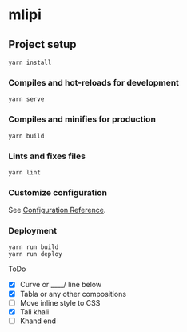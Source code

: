 # mlipi

## Project setup
```
yarn install
```

### Compiles and hot-reloads for development
```
yarn serve
```

### Compiles and minifies for production
```
yarn build
```

### Lints and fixes files
```
yarn lint
```

### Customize configuration
See [Configuration Reference](https://cli.vuejs.org/config/).

### Deployment
```
yarn run build
yarn run deploy
```



ToDo
- [X] Curve or \____/ line below
- [X] Tabla or any other compositions
- [ ] Move inline style to CSS
- [X] Tali khali
- [ ] Khand end